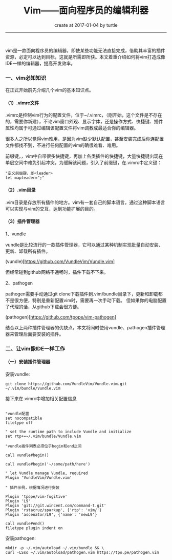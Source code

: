 # <center>Vim——面向程序员的编辑利器</center>
<center>create at 2017-01-04 by turtle</center>
 <hr>
 <br>

 vim是一款面向程序员的编辑器，即使某些功能无法直接完成，借助其丰富的插件资源，必定可以达到目标，这就是所需即所获。本文着重介绍如何将vim打造成像IDE一样的编辑器，提高开发效率。

 ### 一、vim必知知识

 在正式开始前先介绍几个vim的基本知识点。

 #### （1）.vimrc文件

 .vimrc是控制vim行为的配置文件，位于~/.vimrc，（刚开始，这个文件是不存在的，需要你新建），不论vim窗口外观、显示字体，还是操作方式、快捷键、插件属性均属于可通过编辑该配置文件将vim调教成最适合你的编辑器。

 很多人之所以觉得vim难用，是因为vim缺少默认配置，甚至安装完成后你连配置文件都找不到，不进行任何配置的vim的确很难看、难用。

 前缀键，<leader>，vim中自带很多快捷键，再加上各类插件的快捷键，大量快捷键出现在单层空间中难免引起冲突，为缓解该问题，引入了前缀键<leader>，在.vimrc中定义<leader>键：

 ```
"定义前缀键，即<leader>
let mapleader=";"
```

#### （2）.vim目录

.vim目录是存放所有插件的地方。vim有一套自己的脚本语言，通过这种脚本语言可以实现与vim的交互，达到功能扩展的目的。

#### （3）插件管理器

1、vundle

vundle是比较流行的一款插件管理器，它可以通过某种机制实现批量自动安装、更新、卸载所有插件。

(vundle)[https://github.com/VundleVim/Vundle.vim]

但经常碰到github网络不通畅时，插件下载不下来。

2、pathogen

pathogen需要手动通过git clone下载插件到.vim/bundle目录下，更新和卸载都不是很方便，特别是重新配置vim时，需要再一次手动下载。 但如果你的电脑配置了代理的话，从github下载会很方便。

(pathogen)[https://github.com/tpope/vim-pathogen]

结合以上两种插件管理器的优缺点，本文将同时使用vundle、pathogen插件管理器来管理后面要安装的插件。


### 二、让vim像IDE一样工作

#### （一）安装插件管理器

安装vundle:

```
git clone https://github.com/VundleVim/Vundle.vim.git ~/.vim/bundle/Vundle.vim
```
接下来在.vimrc中增加相关配置信息

```

"vundle配置
set nocompatible
filetype off          

" set the runtime path to include Vundle and initialize
set rtp+=~/.vim/bundle/Vundle.vim

"vundle插件列表必须位于begin和end之间

call vundle#begin()

call vundle#begin('~/some/path/here')

" let Vundle manage Vundle, required
Plugin 'VundleVim/Vundle.vim'

" 插件示例，根据情况进行安装

Plugin 'tpope/vim-fugitive'
Plugin 'L9'
Plugin 'git://git.wincent.com/command-t.git'
Plugin 'rstacruz/sparkup', {'rtp': 'vim/'}
Plugin 'ascenator/L9', {'name': 'newL9'}

call vundle#end()           
filetype plugin indent on   

```

安装pathogen:

```
mkdir -p ~/.vim/autoload ~/.vim/bundle && \
curl -LSso ~/.vim/autoload/pathogen.vim https://tpo.pe/pathogen.vim
```
